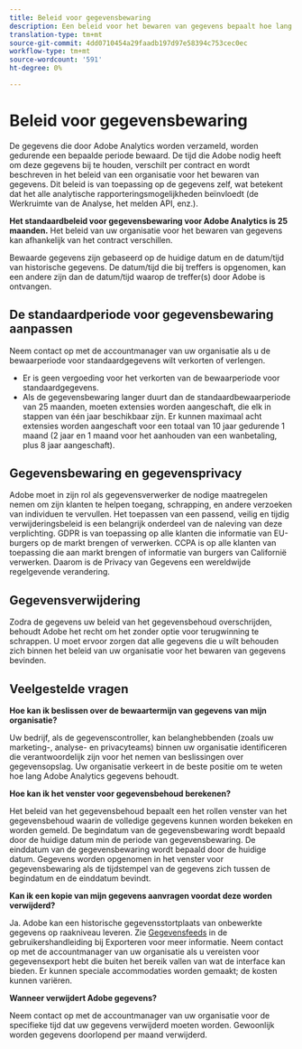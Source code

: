 ```yaml
---
title: Beleid voor gegevensbewaring
description: Een beleid voor het bewaren van gegevens bepaalt hoe lang Adobe uw gegevens opslaat.
translation-type: tm+mt
source-git-commit: 4dd0710454a29faadb197d97e58394c753cec0ec
workflow-type: tm+mt
source-wordcount: '591'
ht-degree: 0%

---
```



# Beleid voor gegevensbewaring

De gegevens die door Adobe Analytics worden verzameld, worden gedurende een bepaalde periode bewaard. De tijd die Adobe nodig heeft om deze gegevens bij te houden, verschilt per contract en wordt beschreven in het beleid van een organisatie voor het bewaren van gegevens. Dit beleid is van toepassing op de gegevens zelf, wat betekent dat het alle analytische rapporteringsmogelijkheden beïnvloedt (de Werkruimte van de Analyse, het melden API, enz.).

**Het standaardbeleid voor gegevensbewaring voor Adobe Analytics is 25 maanden.** Het beleid van uw organisatie voor het bewaren van gegevens kan afhankelijk van het contract verschillen.

Bewaarde gegevens zijn gebaseerd op de huidige datum en de datum/tijd van historische gegevens. De datum/tijd die bij treffers is opgenomen, kan een andere zijn dan de datum/tijd waarop de treffer(s) door Adobe is ontvangen.

## De standaardperiode voor gegevensbewaring aanpassen

Neem contact op met de accountmanager van uw organisatie als u de bewaarperiode voor standaardgegevens wilt verkorten of verlengen.

* Er is geen vergoeding voor het verkorten van de bewaarperiode voor standaardgegevens.
* Als de gegevensbewaring langer duurt dan de standaardbewaarperiode van 25 maanden, moeten extensies worden aangeschaft, die elk in stappen van één jaar beschikbaar zijn. Er kunnen maximaal acht extensies worden aangeschaft voor een totaal van 10 jaar gedurende 1 maand (2 jaar en 1 maand voor het aanhouden van een wanbetaling, plus 8 jaar aangeschaft).

## Gegevensbewaring en gegevensprivacy

Adobe moet in zijn rol als gegevensverwerker de nodige maatregelen nemen om zijn klanten te helpen toegang, schrapping, en andere verzoeken van individuen te vervullen. Het toepassen van een passend, veilig en tijdig verwijderingsbeleid is een belangrijk onderdeel van de naleving van deze verplichting. GDPR is van toepassing op alle klanten die informatie van EU-burgers op de markt brengen of verwerken. CCPA is op alle klanten van toepassing die aan markt brengen of informatie van burgers van Californië verwerken. Daarom is de Privacy van Gegevens een wereldwijde regelgevende verandering.

## Gegevensverwijdering

Zodra de gegevens uw beleid van het gegevensbehoud overschrijden, behoudt Adobe het recht om het zonder optie voor terugwinning te schrappen. U moet ervoor zorgen dat alle gegevens die u wilt behouden zich binnen het beleid van uw organisatie voor het bewaren van gegevens bevinden.

## Veelgestelde vragen

**Hoe kan ik beslissen over de bewaartermijn van gegevens van mijn organisatie?**

Uw bedrijf, als de gegevenscontroller, kan belanghebbenden (zoals uw marketing-, analyse- en privacyteams) binnen uw organisatie identificeren die verantwoordelijk zijn voor het nemen van beslissingen over gegevensopslag. Uw organisatie verkeert in de beste positie om te weten hoe lang Adobe Analytics gegevens behoudt.

**Hoe kan ik het venster voor gegevensbehoud berekenen?**

Het beleid van het gegevensbehoud bepaalt een het rollen venster van het gegevensbehoud waarin de volledige gegevens kunnen worden bekeken en worden gemeld. De begindatum van de gegevensbewaring wordt bepaald door de huidige datum min de periode van gegevensbewaring. De einddatum van de gegevensbewaring wordt bepaald door de huidige datum. Gegevens worden opgenomen in het venster voor gegevensbewaring als de tijdstempel van de gegevens zich tussen de begindatum en de einddatum bevindt.

**Kan ik een kopie van mijn gegevens aanvragen voordat deze worden verwijderd?**

Ja. Adobe kan een historische gegevensstortplaats van onbewerkte gegevens op raakniveau leveren. Zie [Gegevensfeeds](/help/export/analytics-data-feed/data-feed-overview.md) in de gebruikershandleiding bij Exporteren voor meer informatie. Neem contact op met de accountmanager van uw organisatie als u vereisten voor gegevensexport hebt die buiten het bereik vallen van wat de interface kan bieden. Er kunnen speciale accommodaties worden gemaakt; de kosten kunnen variëren.

**Wanneer verwijdert Adobe gegevens?**

Neem contact op met de accountmanager van uw organisatie voor de specifieke tijd dat uw gegevens verwijderd moeten worden. Gewoonlijk worden gegevens doorlopend per maand verwijderd.
